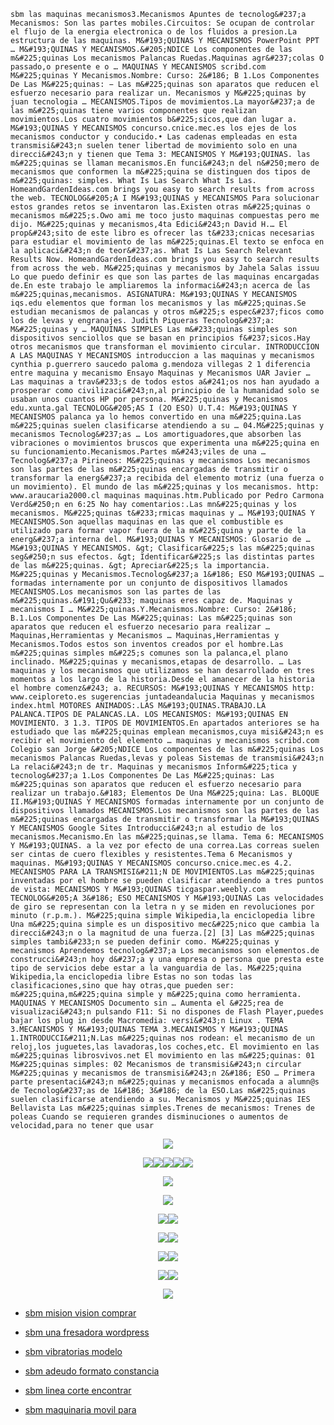 
```
sbm las maquinas mecanismos3.Mecanismos Apuntes de tecnolog&#237;a Mecanismos: Son las partes mobiles.Circuitos: Se ocupan de controlar el flujo de la energia electronica o de los fluidos a presion.La estructura de las maquinas. M&#193;QUINAS Y MECANISMOS PowerPoint PPT … M&#193;QUINAS Y MECANISMOS.&#205;NDICE Los componentes de las m&#225;quinas Los mecanismos Palancas Ruedas.Maquinas agr&#237;colas O passado,o presente e o … MAQUINAS Y MECANISMOS scribd.com M&#225;quinas Y Mecanismos.Nombre: Curso: 2&#186; B 1.Los Componentes De Las M&#225;quinas: − Las m&#225;quinas son aparatos que reducen el esfuerzo necesario para realizar un. Mecanismos y M&#225;quinas by juan tecnologia … MECANISMOS.Tipos de movimientos.La mayor&#237;a de las m&#225;quinas tiene varios componentes que realizan movimientos.Los cuatro movimientos b&#225;sicos,que dan lugar a. M&#193;QUINAS Y MECANISMOS concurso.cnice.mec.es los ejes de los mecanismos conductor y conducido.• Las cadenas empleadas en esta transmisi&#243;n suelen tener libertad de movimiento solo en una direcci&#243;n y tienen que Tema 3: MECANISMOS Y M&#193;QUINAS. las m&#225;quinas se llaman mecanismos.En funci&#243;n del n&#250;mero de mecanismos que conformen la m&#225;quina se distinguen dos tipos de m&#225;quinas: simples. What Is Las Search What Is Las. HomeandGardenIdeas.com brings you easy to search results from across the web. TECNOLOG&#205;A I M&#193;QUINAS y MECANISMOS Para solucionar estos grandes retos se inventaron las.Existen otras m&#225;quinas o mecanismos m&#225;s.Owo ami me toco justo maquinas compuestas pero me dijo. M&#225;quinas y mecanismos,4ta Edici&#243;n David H.… El prop&#243;sito de este libro es ofrecer las t&#233;cnicas necesarias para estudiar el movimiento de las m&#225;quinas.El texto se enfoca en la aplicaci&#243;n de teor&#237;as. What Is Las Search Relevant Results Now. HomeandGardenIdeas.com brings you easy to search results from across the web. M&#225;quinas y mecanismos by Jahela Salas issuu Lo que puedo definir es que son las partes de las maquinas encargadas de.En este trabajo le ampliaremos la informaci&#243;n acerca de las m&#225;quinas,mecanismos. ASIGNATURA: M&#193;QUINAS Y MECANISMOS iqs.edu elementos que forman los mecanismos y las m&#225;quinas.Se estudian mecanismos de palancas y otros m&#225;s espec&#237;ficos como los de levas y engranajes. Judith Piqueras Tecnolog&#237;a: M&#225;quinas y … MAQUINAS SIMPLES Las m&#233;quinas simples son dispositivos senciollos que se basan en principios f&#237;sicos.Hay otros mecanismos que transforman el movimiento circular. INTRODUCCION A LAS MAQUINAS Y MECANISMOS introduccion a las maquinas y mecanismos cynthia p.guerrero saucedo paloma g.mendoza villegas 2 1 diferencia entre maquina y mecanismo Ensayo Maquinas y Mecanismos UAR Javier … Las maquinas a trav&#233;s de todos estos a&#241;os nos han ayudado a prosperar como civilizaci&#243;n,al principio de la humanidad solo se usaban unos cuantos HP por persona. M&#225;quinas y Mecanismos edu.xunta.gal TECNOLOG&#205;AS I (2O ESO) U.T.4: M&#193;QUINAS Y MECANISMOS palanca ya lo hemos convertido en una m&#225;quina.Las m&#225;quinas suelen clasificarse atendiendo a su … 04.M&#225;quinas y mecanismos Tecnolog&#237;as … Los amortiguadores,que absorben las vibraciones o movimientos bruscos que experimenta una m&#225;quina en su funcionamiento.Mecanismos.Partes m&#243;viles de una … Tecnolog&#237;a Pirineos: M&#225;quinas y mecanismos Los mecanismos son las partes de las m&#225;quinas encargadas de transmitir o transformar la energ&#237;a recibida del elemento motriz (una fuerza o un movimiento). El mundo de las m&#225;quinas y los mecanismos. http: www.araucaria2000.cl maquinas maquinas.htm.Publicado por Pedro Carmona Verd&#250;n en 6:25 No hay comentarios:.Las mn&#225;quinas y los mecanismos. M&#225;quinas t&#233;rmicas maquinas y … M&#193;QUINAS Y MECANISMOS.Son aquellas maquinas en las que el combustible es utilizado para formar vapor fuera de la m&#225;quina y parte de la energ&#237;a interna del. M&#193;QUINAS Y MECANISMOS: Glosario de … M&#193;QUINAS Y MECANISMOS. &gt; Clasificar&#225;s las m&#225;quinas seg&#250;n sus efectos. &gt; Identificar&#225;s las distintas partes de las m&#225;quinas. &gt; Apreciar&#225;s la importancia. M&#225;quinas y Mecanismos.Tecnolog&#237;a 1&#186; ESO M&#193;QUINAS … formadas internamente por un conjunto de dispositivos llamados MECANISMOS.Los mecanismos son las partes de las m&#225;quinas.&#191;Qu&#233; maquinas eres capaz de. Maquinas y mecanismos I … M&#225;quinas.Y.Mecanismos.Nombre: Curso: 2&#186; B.1.Los Componentes De Las M&#225;quinas: Las m&#225;quinas son aparatos que reducen el esfuerzo necesario para realizar … Maquinas,Herramientas y Mecanismos … Maquinas,Herramientas y Mecanismos.Todos estos son inventos creados por el hombre.Las m&#225;quinas simples m&#225;s comunes son la palanca,el plano inclinado. M&#225;quinas y mecanismos,etapas de desarrollo. … Las maquinas y los mecanismos que utilizamos se han desarrollado en tres momentos a los largo de la historia.Desde el amanecer de la historia el hombre comenz&#243; a. RECURSOS: M&#193;QUINAS Y MECANISMOS http: www.ceiploreto.es sugerencias juntadeandalucia Maquinas y mecanismos index.html MOTORES ANIMADOS:.LAS M&#193;QUINAS.TRABAJO.LA PALANCA.TIPOS DE PALANCAS.LA. LOS MECANISMOS: M&#193;QUINAS EN MOVIMIENTO. 3 1.3. TIPOS DE MOVIMIENTOS.En apartados anteriores se ha estudiado que las m&#225;quinas emplean mecanismos,cuya misi&#243;n es recibir el movimiento del elemento … maquinas y mecanismos scribd.com Colegio san Jorge &#205;NDICE Los componentes de las m&#225;quinas Los mecanismos Palancas Ruedas,levas y poleas Sistemas de transmisi&#243;n La relaci&#243;n de tr. Maquinas y mecanismos Inform&#225;tica y tecnolog&#237;a 1.Los Componentes De Las M&#225;quinas: Las m&#225;quinas son aparatos que reducen el esfuerzo necesario para realizar un trabajo.&#183; Elementos De Una M&#225;quina: Las. BLOQUE II.M&#193;QUINAS Y MECANISMOS formadas internamente por un conjunto de dispositivos llamados MECANISMOS.Los mecanismos son las partes de las m&#225;quinas encargadas de transmitir o transformar la M&#193;QUINAS Y MECANISMOS Google Sites Introducci&#243;n al estudio de los mecanismos.Mecanismo.En las m&#225;quinas,se llama. Tema 6: MECANISMOS Y M&#193;QUINAS. a la vez por efecto de una correa.Las correas suelen ser cintas de cuero flexibles y resistentes.Tema 6 Mecanismos y maquinas. M&#193;QUINAS Y MECANISMOS concurso.cnice.mec.es 4.2. MECANISMOS PARA LA TRANSMISI&#211;N DE MOVIMIENTOS.Las m&#225;quinas inventadas por el hombre se pueden clasificar atendiendo a tres puntos de vista: MECANISMOS Y M&#193;QUINAS ticgaspar.weebly.com TECNOLOG&#205;A 3&#186; ESO MECANISMOS Y M&#193;QUINAS Las velocidades de giro se representan con la letra n y se miden en revoluciones por minuto (r.p.m.). M&#225;quina simple Wikipedia,la enciclopedia libre Una m&#225;quina simple es un dispositivo mec&#225;nico que cambia la direcci&#243;n o la magnitud de una fuerza.[2] [3] Las m&#225;quinas simples tambi&#233;n se pueden definir como. M&#225;quinas y mecanismos Aprendemos tecnolog&#237;a Los mecanismos son elementos.de construcci&#243;n hoy d&#237;a y una empresa o persona que presta este tipo de servicios debe estar a la vanguardia de las. M&#225;quina Wikipedia,la enciclopedia libre Estas no son todas las clasificaciones,sino que hay otras,que pueden ser: m&#225;quina,m&#225;quina simple y m&#225;quina como herramienta. MAQUINAS Y MECANISMOS Documento sin … Aumenta el &#225;rea de visualizaci&#243;n pulsando F11: Si no dispones de Flash Player,puedes bajar los plug in desde Macromedia: versi&#243;n Linux . TEMA 3.MECANISMOS Y M&#193;QUINAS TEMA 3.MECANISMOS Y M&#193;QUINAS 1.INTRODUCCI&#211;N.Las m&#225;quinas nos rodean: el mecanismo de un reloj,los juguetes,las lavadoras,los coches,etc. El movimiento en las m&#225;quinas librosvivos.net El movimiento en las m&#225;quinas: 01 M&#225;quinas simples: 02 Mecanismos de transmisi&#243;n circular M&#225;quinas y mecanismos de transmisi&#243;n 2&#186; ESO … Primera parte presentaci&#243;n m&#225;quinas y mecanismos enfocada a alumn@s de Tecnolog&#237;as de 1&#186; 3&#186; de la ESO.Las m&#225;quinas suelen clasificarse atendiendo a su. Mecanismos y M&#225;quinas IES Bellavista Las m&#225;quinas simples.Trenes de mecanismos: Trenes de poleas Cuando se requieren grandes disminuciones o aumentos de velocidad,para no tener que usar 
```

<div align="center">

<a href="https://es-crusher.shibang-china.com/github&k=sbm+las+maquinas+mecanismos"><img src="https://static.shibang-china.com/es/crusher/logo.jpg"></a>

<a href="https://es-crusher.shibang-china.com/github&k=sbm+las+maquinas+mecanismos"><img src="https://static.shibang-china.com/es/crusher/index.jpg"></a><a href="https://es-crusher.shibang-china.com/material.htmlgithub&k=sbm+las+maquinas+mecanismos"><img src="https://static.shibang-china.com/es/crusher/material.jpg"></a><a href="https://es-crusher.shibang-china.com/application.htmlgithub&k=sbm+las+maquinas+mecanismos"><img src="https://static.shibang-china.com/es/crusher/application.jpg"></a><a href="https://es-crusher.shibang-china.com/aboutus.htmlgithub&k=sbm+las+maquinas+mecanismos"><img src="https://static.shibang-china.com/es/crusher/aboutus.jpg"></a><a href="https://es-crusher.shibang-china.com/contact.htmlgithub&k=sbm+las+maquinas+mecanismos"><img src="https://static.shibang-china.com/es/crusher/contact.jpg"></a>

<a href="https://es-crusher.shibang-china.com/github&k=sbm+las+maquinas+mecanismos"><img src="https://static.shibang-china.com/es/crusher/banner.jpg"></a>

<a href="https://swt.shibang-china.com/github&k=sbm+las+maquinas+mecanismos"><img src="https://static.shibang-china.com/es/crusher/text.jpg"></a>

<a href="https://swt.shibang-china.com/github&k=sbm+las+maquinas+mecanismos"><img src="https://static.shibang-china.com/es/crusher/chat.jpg"></a><a href="https://es-crusher.shibang-china.com/contact.htmlgithub&k=sbm+las+maquinas+mecanismos"><img src="https://static.shibang-china.com/es/crusher/message.jpg"></a>

<a href="https://es-crusher.shibang-china.com/products/pe.htmlgithub&k=sbm+las+maquinas+mecanismos"><img src="https://static.shibang-china.com/es/crusher/pe.jpg"></a><a href="https://es-crusher.shibang-china.com/products/pf.htmlgithub&k=sbm+las+maquinas+mecanismos"><img src="https://static.shibang-china.com/es/crusher/pf.jpg"></a>

<a href="https://es-crusher.shibang-china.com/products/hpt.htmlgithub&k=sbm+las+maquinas+mecanismos"><img src="https://static.shibang-china.com/es/crusher/hpt.jpg"></a><a href="https://es-crusher.shibang-china.com/products/vsi.htmlgithub&k=sbm+las+maquinas+mecanismos"><img src="https://static.shibang-china.com/es/crusher/vsi.jpg"></a>

<a href="https://es-crusher.shibang-china.com/products/klv.htmlgithub&k=sbm+las+maquinas+mecanismos"><img src="https://static.shibang-china.com/es/crusher/klv.jpg"></a><a href="https://es-crusher.shibang-china.com/products/portable.htmlgithub&k=sbm+las+maquinas+mecanismos"><img src="https://static.shibang-china.com/es/crusher/portable.jpg"></a>

<a href="https://swt.shibang-china.com/github&k=sbm+las+maquinas+mecanismos"><img src="https://static.shibang-china.com/es/crusher/case.jpg"></a>

</div>


* [sbm mision vision comprar](sbm%20mision%20vision%20comprar.md)

* [sbm una fresadora wordpress](sbm%20una%20fresadora%20wordpress.md)

* [sbm vibratorias modelo](sbm%20vibratorias%20modelo.md)

* [sbm adeudo formato constancia](sbm%20adeudo%20formato%20constancia.md)

* [sbm linea corte encontrar](sbm%20linea%20corte%20encontrar.md)

* [sbm maquinaria movil para](sbm%20maquinaria%20movil%20para.md)
